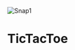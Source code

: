 ![Snap1](https://user-images.githubusercontent.com/83390923/130952154-b49328f1-ffd6-4784-94dd-a2ddc07a34ff.png)
# TicTacToe

